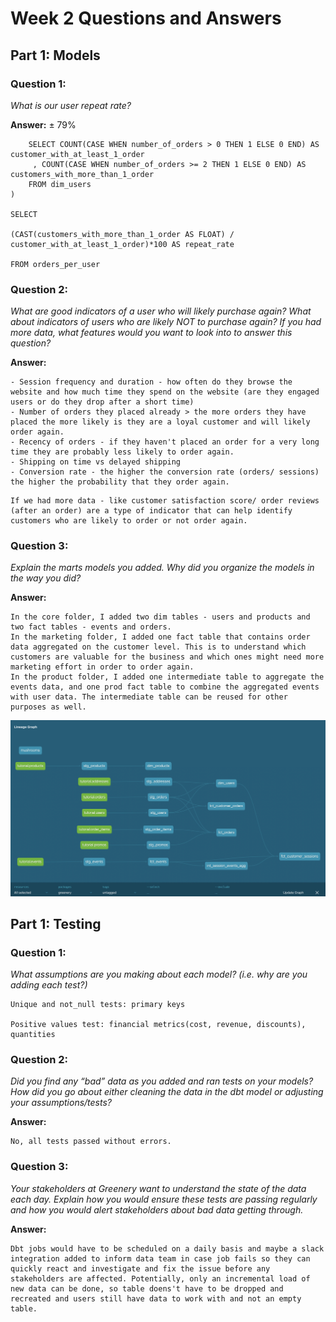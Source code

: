 # Week 2 Questions and Answers

## Part 1: Models

### Question 1: 
_What is our user repeat rate?_

**Answer:**
± 79%

```WITH orders_per_user AS (
    SELECT COUNT(CASE WHEN number_of_orders > 0 THEN 1 ELSE 0 END) AS customer_with_at_least_1_order
     , COUNT(CASE WHEN number_of_orders >= 2 THEN 1 ELSE 0 END) AS customers_with_more_than_1_order
    FROM dim_users
)

SELECT 

(CAST(customers_with_more_than_1_order AS FLOAT) / customer_with_at_least_1_order)*100 AS repeat_rate

FROM orders_per_user

```

### Question 2: 
_What are good indicators of a user who will likely purchase again? What about indicators of users who are likely NOT to purchase again? If you had more data, what features would you want to look into to answer this question?_

**Answer:**
```
- Session frequency and duration - how often do they browse the website and how much time they spend on the website (are they engaged users or do they drop after a short time)
- Number of orders they placed already > the more orders they have placed the more likely is they are a loyal customer and will likely order again. 
- Recency of orders - if they haven't placed an order for a very long time they are probably less likely to order again.
- Shipping on time vs delayed shipping
- Conversion rate - the higher the conversion rate (orders/ sessions) the higher the probability that they order again.
```

```
If we had more data - like customer satisfaction score/ order reviews (after an order) are a type of indicator that can help identify customers who are likely to order or not order again. 
```
### Question 3:
_Explain the marts models you added. Why did you organize the models in the way you did?_

**Answer:**
```
In the core folder, I added two dim tables - users and products and two fact tables - events and orders. 
In the marketing folder, I added one fact table that contains order data aggregated on the customer level. This is to understand which customers are valuable for the business and which ones might need more marketing effort in order to order again.
In the product folder, I added one intermediate table to aggregate the events data, and one prod fact table to combine the aggregated events with user data. The intermediate table can be reused for other purposes as well.
```
![Screenshot](screenshot.png)

## Part 1: Testing

### Question 1:
_What assumptions are you making about each model? (i.e. why are you adding each test?)_

```
Unique and not_null tests: primary keys

Positive values test: financial metrics(cost, revenue, discounts), quantities
```

### Question 2:
_Did you find any “bad” data as you added and ran tests on your models? How did you go about either cleaning the data in the dbt model or adjusting your assumptions/tests?_

**Answer:**

```
No, all tests passed without errors.
```

### Question 3:
_Your stakeholders at Greenery want to understand the state of the data each day. Explain how you would ensure these tests are passing regularly and how you would alert stakeholders about bad data getting through._

**Answer:**
```
Dbt jobs would have to be scheduled on a daily basis and maybe a slack integration added to inform data team in case job fails so they can quickly react and investigate and fix the issue before any stakeholders are affected. Potentially, only an incremental load of new data can be done, so table doens't have to be dropped and recreated and users still have data to work with and not an empty table. 
```
